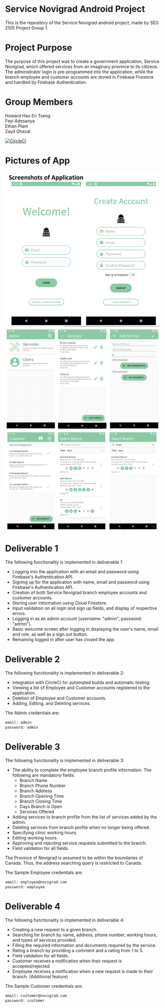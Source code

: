 # Service Novigrad Android Project
This is the repository of the Service Novigrad android project, made by SEG 2105 Project Group 1. 

# Project Purpose
The purpose of this project was to create a government application, Service Novigrad, which offered services from an imaginary province to its citizens. 
The administrator login is pre-programmed into the application, while the branch employee and customer accounts are stored in Firebase Firestore and handled by Firebase Authentication. 

# Group Members
Howard Hao En Tseng  \
Feyi Adesanya  \
Ethan Plant  \
Zayd Ghazal 

[![CircleCI](https://circleci.com/gh/faith176/Service_Novigrad.svg?style=svg&circle-token=717e7901d8b868e13849576e2e94ad9568cc6f8b)](https://app.circleci.com/pipelines/github/faith176/Service_Novigrad)

# Pictures of App
![login](app/src/main/assets/login.png)
![login](app/src/main/assets/services1.png)
![login](app/src/main/assets/services2.png)

# Deliverable 1
The following functionality is implemented in deliverable 1:
- Logging into the application with an email and password using Firebase's Authentication API.
- Signing up for the application with name, email and password using Firebase's Authentication API.
- Creation of both Service Novigrad branch employee accounts and customer accounts.
- Storing user information using Cloud Firestore.
- Input validation on all login and sign up fields, and display of respective errors.
- Logging in as an admin account (username: "admin", password: "admin").
- Basic welcome screen after logging in displaying the user's name, email and role, as well as a sign out button.
- Remaining logged in after user has closed the app.

# Deliverable 2
The following functionality is implemented in deliverable 2:
- Integration with CircleCI for automated builds and automatic testing.
- Viewing a list of Employee and Customer accounts registered to the application.
- Deletion of Employee and Customer accounts.
- Adding, Editing, and Deleting services.

The Admin credentials are:
```
email: admin
password: admin
```

# Deliverable 3
The following functionality is implemented in deliverable 3:
- The ability to complete the employee branch profile information. 
    The following are mandatory fields:
    - Branch Name
    - Branch Phone Number
    - Branch Address
    - Branch Opening Time
    - Branch Closing Time
    - Days Branch is Open
    - Services Offered
- Adding services to branch profile from the list of services added by the admin.
- Deleting services from branch profile when no longer being offered.
- Specifying clinic working hours.
- Editing working hours.
- Approving and rejecting service requests submitted to the branch.
- Field validation for all fields.

The Province of Novigrad is assumed to be within the boundaries of Canada. Thus, the address searching query is restricted to Canada. 

The Sample Employee credentials are:
```
email: employee@novigrad.com
password: employee
```

# Deliverable 4
The following functionality is implemented in deliverable 4:
- Creating a new request to a given branch.
- Searching for branch by name, address, phone number, working hours, and types of services provided.
- Filling the required information and documents required by the service.
- Rating a branch by providing a comment and a rating from 1 to 5.
- Field validation for all fields.
- Customer receives a notification when their request is accepted/rejected.
- Employee receives a notification when a new request is made to their branch. (Additional feature)

The Sample Customer credentials are:
```
email: customer@novigrad.com
password: customer
```